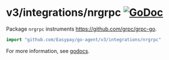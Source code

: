 # v3/integrations/nrgrpc [![GoDoc](https://godoc.org/github.com/Easypay/go-agent/v3/integrations/nrgrpc?status.svg)](https://godoc.org/github.com/Easypay/go-agent/v3/integrations/nrgrpc)

Package `nrgrpc` instruments https://github.com/grpc/grpc-go.

```go
import "github.com/Easypay/go-agent/v3/integrations/nrgrpc"
```

For more information, see
[godocs](https://godoc.org/github.com/Easypay/go-agent/v3/integrations/nrgrpc).
